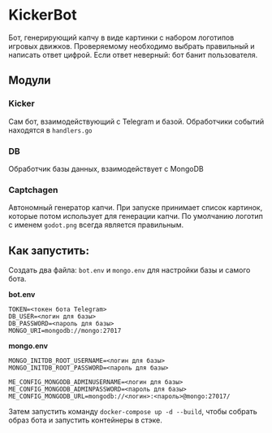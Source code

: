 # KickerBot

Бот, генерирующий капчу в виде картинки с набором логотипов игровых движков. Проверяемому необходимо выбрать правильный и написать ответ цифрой. Если ответ неверный: бот банит пользователя.

## Модули

### Kicker
Сам бот, взаимодействующий с Telegram и базой. Обработчики событий находятся в `handlers.go`

### DB
Обработчик базы данных, взаимодействует с MongoDB

### Captchagen
Автономный генератор капчи. При запуске принимает список картинок, которые потом использует для генерации капчи. По умолчанию логотип с именем `godot.png` всегда является правильным.


## Как запустить:
Создать два файла: `bot.env` и `mongo.env` для настройки базы и самого бота.

**bot.env**
```
TOKEN=<токен бота Telegram>
DB_USER=<логин для базы>
DB_PASSWORD=<пароль для базы>
MONGO_URI=mongodb://mongo:27017
```

**mongo.env**
```
MONGO_INITDB_ROOT_USERNAME=<логин для базы>
MONGO_INITDB_ROOT_PASSWORD=<пароль для базы>

ME_CONFIG_MONGODB_ADMINUSERNAME=<логин для базы>
ME_CONFIG_MONGODB_ADMINPASSWORD=<пароль для базы>
ME_CONFIG_MONGODB_URL=mongodb://<логин>:<пароль>@mongo:27017/
```

Затем запустить команду `docker-compose up -d --build`, чтобы собрать образ бота и запустить контейнеры в стэке.

